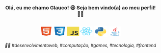 ##

<div align="center" style="display: inline_block">
  <h3> Olá, eu me chamo Glauco! 😃 Seja bem vindo(a) ao meu perfil! 👋🙂 </h3>
  <h4></h4>
</div>

##
<h4></h4>

<div align="center" style="display: inline_block">
  <img align="center" alt="HTML" height="30" width="40" src="https://github.com/devicons/devicon/blob/master/icons/html5/html5-original.svg" />
  <img align="center" alt="CSS" height="30" width="40" src="https://github.com/devicons/devicon/blob/master/icons/css3/css3-original.svg" />
  <img align="center" alt="Js" height="30" width="40" src="https://github.com/devicons/devicon/blob/master/icons/javascript/javascript-original.svg" />
  <img align="center" alt="React" height="30" width="40" src="https://github.com/devicons/devicon/blob/master/icons/react/react-original.svg" />
  <img align="center" alt="Python" height="35" width="45" src="https://github.com/devicons/devicon/blob/master/icons/python/python-original.svg" /> 
  <img align="center" alt="Java" height="30" width="40" src="https://github.com/devicons/devicon/blob/master/icons/java/java-original.svg" />
</div>
  

<h6 align="center" style="display: inline_block"> 💁‍♂️ #desenvolvimentoweb, #computação, #games, #tecnologia, #frontend </h6>

##
